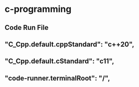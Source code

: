 # c-programming
## Code Run File


## "C_Cpp.default.cppStandard": "c++20",
## "C_Cpp.default.cStandard": "c11",
## "code-runner.terminalRoot": "/",
